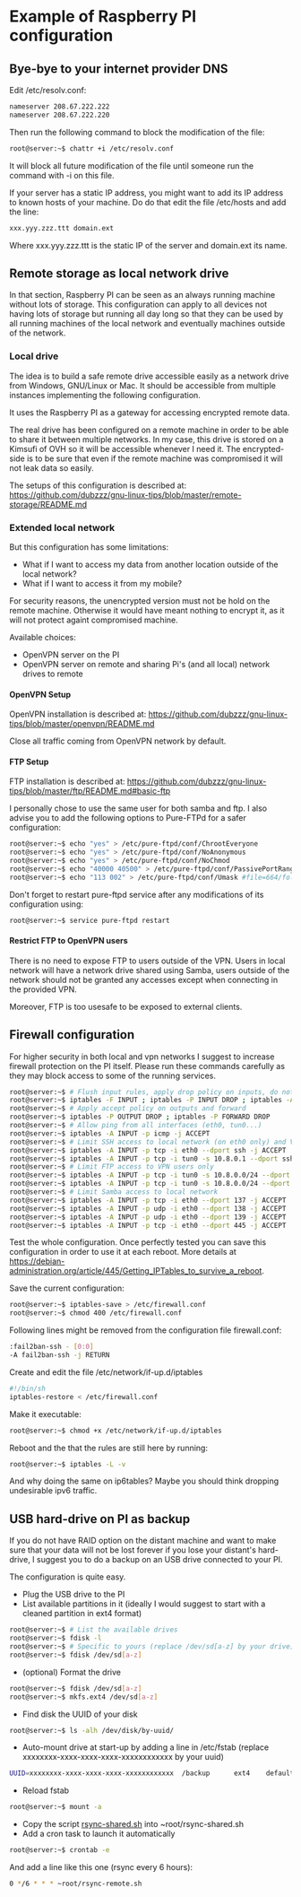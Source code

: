 # Example of Raspberry PI configuration

## Bye-bye to your internet provider DNS

Edit /etc/resolv.conf:
```bash
nameserver 208.67.222.222
nameserver 208.67.222.220
```

Then run the following command to block the modification of the file:
```bash
root@server:~$ chattr +i /etc/resolv.conf
```

It will block all future modification of the file until someone run the command with -i on this file.

If your server has a static IP address, you might want to add its IP address to known hosts of your machine. Do do that edit the file /etc/hosts and add the line:
```bash
xxx.yyy.zzz.ttt domain.ext
```
Where xxx.yyy.zzz.ttt is the static IP of the server and domain.ext its name.

### 

## Remote storage as local network drive

In that section, Raspberry PI can be seen as an always running machine without lots of storage.
This configuration can apply to all devices not having lots of storage but running all day long so that they can be used by all running machines of the local network and eventually machines outside of the network.

### Local drive

The idea is to build a safe remote drive accessible easily as a network drive from Windows, GNU/Linux or Mac.
It should be accessible from multiple instances implementing the following configuration.

It uses the Raspberry PI as a gateway for accessing encrypted remote data.

The real drive has been configured on a remote machine in order to be able to share it between multiple networks.
In my case, this drive is stored on a Kimsufi of OVH so it will be accessible whenever I need it.
The encrypted-side is to be sure that even if the remote machine was compromised it will not leak data so easily.

The setups of this configuration is described at:
https://github.com/dubzzz/gnu-linux-tips/blob/master/remote-storage/README.md

### Extended local network

But this configuration has some limitations:
- What if I want to access my data from another location outside of the local network?
- What if I want to access it from my mobile?

For security reasons, the unencrypted version must not be hold on the remote machine.
Otherwise it would have meant nothing to encrypt it, as it will not protect againt compromised machine.

Available choices:
- OpenVPN server on the PI
- OpenVPN server on remote and sharing Pi's (and all local) network drives to remote

#### OpenVPN Setup

OpenVPN installation is described at:
https://github.com/dubzzz/gnu-linux-tips/blob/master/openvpn/README.md

Close all traffic coming from OpenVPN network by default.

#### FTP Setup

FTP installation is described at:
https://github.com/dubzzz/gnu-linux-tips/blob/master/ftp/README.md#basic-ftp

I personally chose to use the same user for both samba and ftp. I also advise you to add the following options to Pure-FTPd for a safer configuration:
```bash
root@server:~$ echo "yes" > /etc/pure-ftpd/conf/ChrootEveryone
root@server:~$ echo "yes" > /etc/pure-ftpd/conf/NoAnonymous
root@server:~$ echo "yes" > /etc/pure-ftpd/conf/NoChmod
root@server:~$ echo "40000 40500" > /etc/pure-ftpd/conf/PassivePortRange
root@server:~$ echo "113 002" > /etc/pure-ftpd/conf/Umask #file=664/folder=775 for consitency with samba
```

Don't forget to restart pure-ftpd service after any modifications of its configuration using:
```bash
root@server:~$ service pure-ftpd restart
```

#### Restrict FTP to OpenVPN users

There is no need to expose FTP to users outside of the VPN. Users in local network will have a network drive shared using Samba, users outside of the network should not be granted any accesses except when connecting in the provided VPN.

Moreover, FTP is too usesafe to be exposed to external clients.

## Firewall configuration

For higher security in both local and vpn networks I suggest to increase firewall protection on the PI itself.
Please run these commands carefully as they may block access to some of the running services.

```bash
root@server:~$ # Flush input rules, apply drop policy on inputs, do not kill exitsing connections and allow internal loop
root@server:~$ iptables -F INPUT ; iptables -P INPUT DROP ; iptables -A INPUT -m state --state ESTABLISHED,RELATED -j ACCEPT ; iptables -I INPUT -i lo -j ACCEPT
root@server:~$ # Apply accept policy on outputs and forward
root@server:~$ iptables -P OUTPUT DROP ; iptables -P FORWARD DROP
root@server:~$ # Allow ping from all interfaces (eth0, tun0...)
root@server:~$ iptables -A INPUT -p icmp -j ACCEPT
root@server:~$ # Limit SSH access to local network (on eth0 only) and VPN root server
root@server:~$ iptables -A INPUT -p tcp -i eth0 --dport ssh -j ACCEPT
root@server:~$ iptables -A INPUT -p tcp -i tun0 -s 10.8.0.1 --dport ssh -j ACCEPT
root@server:~$ # Limit FTP access to VPN users only
root@server:~$ iptables -A INPUT -p tcp -i tun0 -s 10.8.0.0/24 --dport ftp -j ACCEPT
root@server:~$ iptables -A INPUT -p tcp -i tun0 -s 10.8.0.0/24 --dport 40000:40500 -j ACCEPT
root@server:~$ # Limit Samba access to local network
root@server:~$ iptables -A INPUT -p tcp -i eth0 --dport 137 -j ACCEPT
root@server:~$ iptables -A INPUT -p udp -i eth0 --dport 138 -j ACCEPT
root@server:~$ iptables -A INPUT -p udp -i eth0 --dport 139 -j ACCEPT
root@server:~$ iptables -A INPUT -p tcp -i eth0 --dport 445 -j ACCEPT
```

Test the whole configuration. Once perfectly tested you can save this configuration in order to use it at each reboot. More details at https://debian-administration.org/article/445/Getting_IPTables_to_survive_a_reboot.

Save the current configuration:
```bash
root@server:~$ iptables-save > /etc/firewall.conf
root@server:~$ chmod 400 /etc/firewall.conf
```

Following lines might be removed from the configuration file firewall.conf:
```bash
:fail2ban-ssh - [0:0]
-A fail2ban-ssh -j RETURN
```

Create and edit the file /etc/network/if-up.d/iptables
```bash
#!/bin/sh
iptables-restore < /etc/firewall.conf
```

Make it executable:
```bash
root@server:~$ chmod +x /etc/network/if-up.d/iptables
```

Reboot and the that the rules are still here by running:
```bash
root@server:~$ iptables -L -v
```

And why doing the same on ip6tables?
Maybe you should think dropping undesirable ipv6 traffic.

## USB hard-drive on PI as backup

If you do not have RAID option on the distant machine and want to make sure that your data will not be lost forever if you lose your distant's hard-drive, I suggest you to do a backup on an USB drive connected to your PI.

The configuration is quite easy.

- Plug the USB drive to the PI
- List available partitions in it (ideally I would suggest to start with a cleaned partition in ext4 format)

```bash
root@server:~$ # List the available drives
root@server:~$ fdisk -l
root@server:~$ # Specific to yours (replace /dev/sd[a-z] by your drive)
root@server:~$ fdisk /dev/sd[a-z]
```

- (optional) Format the drive

```bash
root@server:~$ fdisk /dev/sd[a-z]
root@server:~$ mkfs.ext4 /dev/sd[a-z]
```

- Find disk the UUID of your disk

```bash
root@server:~$ ls -alh /dev/disk/by-uuid/
```

- Auto-mount drive at start-up by adding a line in /etc/fstab (replace xxxxxxxx-xxxx-xxxx-xxxx-xxxxxxxxxxxx by your uuid)

```bash
UUID=xxxxxxxx-xxxx-xxxx-xxxx-xxxxxxxxxxxx  /backup      ext4    defaults,errors=remount-ro 0       1
```

- Reload fstab

```bash
root@server:~$ mount -a
```

- Copy the script [rsync-shared.sh](https://raw.githubusercontent.com/dubzzz/gnu-linux-tips/master/pi-example/rsync-shared.sh) into ~root/rsync-shared.sh
- Add a cron task to launch it automatically

```bash
root@server:~$ crontab -e
```

And add a line like this one (rsync every 6 hours):

```bash
0 */6 * * * ~root/rsync-remote.sh
```
